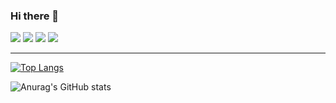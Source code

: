 ### Hi there 👋

<!--
**xxx-sj/xxx-sj** is a ✨ _special_ ✨ repository because its `README.md` (this file) appears on your GitHub profile.

Here are some ideas to get you started:

- 🔭 I’m currently working on ...
- 🌱 I’m currently learning ...
- 👯 I’m looking to collaborate on ...
- 🤔 I’m looking for help with ...
- 💬 Ask me about ...
- 📫 How to reach me: ...
- 😄 Pronouns: ...
- ⚡ Fun fact: ...
-->

<!-- <img src="https://img.shields.io/badge/none-F7DF1E?style=plastic&logo=JavaScript&logoColor=black"/> -->
<img src="https://img.shields.io/badge/JavaScript-F7DF1E?style=plastic&logo=JavaScript&logoColor=black"/>
<img src="https://img.shields.io/badge/android-3DDC84?style=plastic&logo=Android&logoColor=white"/> 
<img src="https://img.shields.io/badge/springboot-6DB33F?style=plastic&logo=springboot&logoColor=white"/>
<img src="https://img.shields.io/badge/kotlin-7F52FF?style=plastic&logo=Kotlin&logoColor=white"/>


* * *
[![Top Langs](https://github-readme-stats.vercel.app/api/top-langs/?username=xxx-sj&langs_count=8)](https://github.com/xxx-sj/github-readme-stats)     

![Anurag's GitHub stats](https://github-readme-stats.vercel.app/api?username=xxx-sj&show_icons=true&theme=radical)

  

